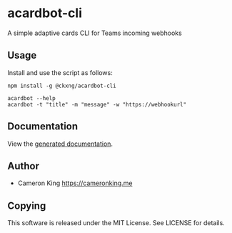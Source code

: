 # acardbot-cli

A simple adaptive cards CLI for Teams incoming webhooks

## Usage

Install and use the script as follows:

    npm install -g @ckxng/acardbot-cli
    
    acardbot --help
    acardbot -t "title" -m "message" -w "https://webhookurl"

## Documentation

View the [generated documentation](https://ckxng.github.io/acardbot-cli/docs/).

## Author

- Cameron King <https://cameronking.me>

## Copying

This software is released under the MIT License. See LICENSE for details.
